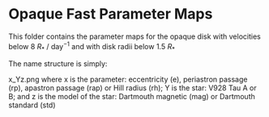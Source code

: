 # Opaque Fast Parameter Maps

This folder contains the parameter maps for the opaque disk with velocities below 8 $R_*$ / day$^{-1}$ and with disk radii below 1.5 $R_*$

The name structure is simply:

x_Yz.png where x is the parameter: eccentricity (e), periastron passage (rp), apastron passage (rap) or Hill radius (rh); Y is the star: V928 Tau A or B; and z is the model of the star: Dartmouth magnetic (mag) or Dartmouth standard (std)
